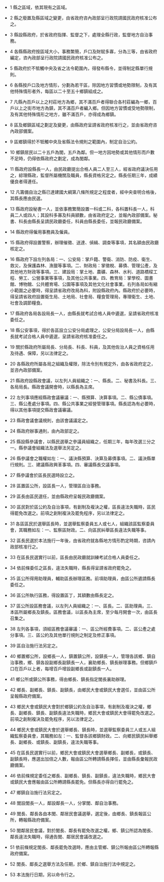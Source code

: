 * 1 縣之區域，依其現有之區域。

* 2 縣之廢置及縣區域之變更，由省政府咨內政部呈行政院請國民政府核准公布之。

* 3 縣設縣政府，於省政府指揮、監督之下，處理全縣行政，監督地方自治事務。

* 4 各縣縣政府按區域大小，事務繁簡，戶口及財賦多寡，分為三等，由省政府編定，咨內政部呈行政院請國民政府核准公布之。

* 5 縣政府於不牴觸中央及省之法令範圍內，得發布縣令，並得制定縣單行規則。

* 6 各縣按戶口及地方情形，分劃為若干區，除因地方習慣或地勢限制，及有其他特殊情形者外，每區以二十至五十鄉鎮組成之。

* 7 凡縣內百戶以上之村莊地方為鄉，其不滿百戶者得聯合各村莊編為一鄉，百戶以上之街市地方為鎮，其不滿百戶者編入鄉。但因地方習慣或受地勢限制，及有其他特殊情形之地方，雖不滿百戶，亦得成為鄉鎮。

* 8 區及鄉鎮區域之劃定及變更，由縣政府呈請省政府核准行之，並由省政府咨內政部備案。

* 9 區鄉鎮得於不牴觸中央及省縣法令規則之範圍內，制定自治公約。

* 10 鄉鎮居民以二十五戶為閭，五戶為鄰。但一地方因地勢或其他情形而戶數不足時，仍得依縣政府之劃定，成為閭鄰。

* 11 縣政府設縣長一人，由民政廳提出合格人員二人至三人，經省政府議決任用之，綜理縣政，監督所屬機關及職員，縣長資格另定之。縣長任期三年，成績優良者得連任。

* 12 凡籌備自治之縣已達建國大綱第八條所規定之程度者，經中央查明合格後，其縣長應由民選。

* 13 縣政府設秘書一人，並依事務繁簡設置一科或二科，各科置科長一人，科員二人或四人；其設科多寡及科員額數，由省政府定之，並報內政部備案。秘書、科長由縣長呈請民政廳委任，科員由縣長委任，並報民政廳備案。

* 14 縣政府得僱用事務員及僱員。

* 15 縣政府得設置警察，辦理催徵、送達、偵緝、調查等事項，其名額由民政廳核定之。

* 16 縣政府下設左列各局：一、公安局：掌戶籍、警衛、消防、防疫、衛生、救災，及保護森林、漁獵等事項。二、財政局：掌徵稅、募債、管理公產，及其他地方財政等事項。三、建設局：掌土地、農礦、森林、水利、道路橋樑工程、勞工、公營事業等事項，及其他公共事業。四、教育局：掌學校、圖書館、博物館、公共體育場、公園等事項及其他文化社會事業。右列各局如有縮小範圍之必要時，得呈請省政府改局為科，附設縣政府內。縣政府於必要時，得呈請省政府設置衛生局、土地局、社會局、糧食管理局，專理衛生、土地、社會及調節糧食。

* 17 縣政府各局各設局長一人，由縣長就考試合格人員中遴選，呈請省政府核准委任之。

* 18 縣公安事項，得於各區設立公安分局處理之，公安分局設局長一人，由縣長就考試合格人員中遴選，呈請省政府核准委任之。

* 19 關於縣政府所屬局長、分局長、科長、科員，及其他佐治人員之資格任用及待遇、保障，另以法律定之。

* 20 各縣政府所屬各局之組織及權限，除法令別有規定外，由各省政府定之，並咨內政部備案。

* 21 縣政府設縣政會議，以左列人員組織之：一、縣長。二、秘書及科長。三、各局局長。縣政會議開會時，以縣長為主席。

* 22 左列事項應經縣政會議審議：一、縣預算、決算事項。二、縣公債事項。三、縣公產處分事項。四、縣公共事業之經營管理事項。縣長認為有必要時，得以其他事項提交縣政會議審議。

* 23 縣政會議會議規則，由該會議議定之。

* 24 縣政府辦事通則，由內政部定之。

* 25 縣設縣參議會，以縣民選舉之參議員組織之，任期三年，每年改選三分之一。縣參議會組織法及選舉法另定之。

* 26 縣參議會之職權如左：一、議決縣預算、決算及募債事項。二、議決縣單行規則。三、建議縣政興革事項。四、審議縣長交議事項。

* 27 縣參議會於區長民選時設立之。

* 28 區置區公所，設區長一人，管理區自治事務。

* 29 區長由區民選任，並由縣政府呈報民政廳備案。

* 30 區民對於區公約及自治事項，有創制及複決之權，區長違法失職時，區民得罷免改選之。前項之創制複決及罷免程序，另以法律定之。

* 31 各區區民於選舉區長時，並選舉監察委員五人或七人，組織該區監察委員會，其職務如左：一、監察區財政。二、向區民糾舉區長違法失職等事。

* 32 區長民選於本法施行一年後，由省政府就各縣地方情形酌定時期，咨請內政部核准行之。

* 33 在區長民選實行以前，區長由民政廳就訓練考試合格人員委任之。

* 34 依前條委任之區長，違法失職時，縣長得呈請省政府罷免之。

* 35 區公所得用助理員，輔助區長辦理區務。前項助理員，由區公所遴請縣長委任之。

* 36 區公所執行區務，得設置區丁，其額數由縣長定之。

* 37 區公所設區務會議，以左列人員組織之：一、區長。二、區助理員。三、本區所屬鄉長及鎮長。區務會議，以區長為主席，至少每月開會一次，由區長召集之。

* 38 左列各事項，須經區務會議審議：一、區公所經費事項。二、區公產之處分事項。三、區公約及其他單行規則之制定及修正事項。

* 39 區自治施行法另定之。

* 40 鄉置鄉公所，設鄉長一人，鎮置鎮公所，設鎮長一人，管理各該鄉、鎮自治事務，鄉、鎮各設副鄉長副鎮長一人，襄助鄉長、鎮長辦理事務。但鄉鎮戶口在百戶以上者，每增百戶增設副鄉長或副鎮長一人。

* 41 鄉公所或鎮公所事務，得由鄉長、鎮長指定閭長襄助辦理。

* 42 鄉長、副鄉長、鎮長、副鎮長，由鄉民大會或鎮民大會選任，並由區公所呈報縣政府備案。

* 43 鄉民大會或鎮民大會對於鄉鎮公約及自治事項，有創制及複決之權，鄉長、副鄉長、鎮長、副鎮長違法失職時，鄉民大會或鎮民大會得罷免改選之。前項之創制複決及罷免程序，另以法律定之。

* 44 鄉民大會或鎮民大會於選舉鄉長、鎮長時，並選舉監察委員三人或五人組織監察委員會，其職務如左：一、監督各該鄉鎮財政。二、向鄉民鎮民糾舉鄉長、副鄉長、或鎮長、副鎮長，違法失職等事。

* 45 在區長民選實行以前，鄉民大會或鎮民大會選舉鄉長、副鄉長，或鎮長、副鎮長時，應選出加倍之人數，報由區公所轉請縣長擇任，並由縣長彙報民政廳備案。

* 46 依前條規定委任之鄉長、副鄉長、鎮長、副鎮長，違法失職時，鄉民大會或鎮民大會應報由區公所轉請縣長罷免。但縣長亦得自行罷免之。

* 47 鄉鎮自治施行法另定之。

* 48 閭設閭長一人，鄰設鄰長一人，分掌閭、鄰自治事務。

* 49 閭長、鄰長各由本閭、鄰居民會議選舉，選定後，由鄉長、鎮長報區公所，轉報縣政府備案。

* 50 閭鄰居民會議，對於閭長、鄰長有罷免改選之權。鄉、鎮公所認為閭長、鄰長違法失職時，得通告閭、鄰居民會議改選之。

* 51 依前條規定閭長、鄰長罷免改選時，應由主管鄉、鎮公所報由區公所轉報縣政府備案。

* 52 閭長、鄰長之選舉方法及任期，於鄉、鎮自治施行法中規定之。

* 53 本法施行日期，另以命令行之。

